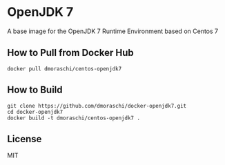 # OpenJDK 7

A base image for the OpenJDK 7 Runtime Environment based on Centos 7

## How to Pull from Docker Hub

    docker pull dmoraschi/centos-openjdk7

## How to Build

    git clone https://github.com/dmoraschi/docker-openjdk7.git
    cd docker-openjdk7
    docker build -t dmoraschi/centos-openjdk7 .

## License

MIT